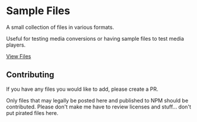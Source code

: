 # Sample Files

A small collection of files in various formats.

Useful for testing media conversions or having sample files to test media players.

[View Files](./assets)

## Contributing

If you have any files you would like to add, please create a PR.

Only files that may legally be posted here and published to NPM should be contributed. Please don't make me have to review licenses and stuff... don't put pirated files here.
